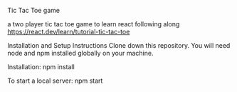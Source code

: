 Tic Tac Toe game

a two player tic tac toe game to learn react
following along https://react.dev/learn/tutorial-tic-tac-toe

Installation and Setup Instructions
Clone down this repository. You will need node and npm installed globally on your machine.

Installation:
npm install

To start a local server:
npm start